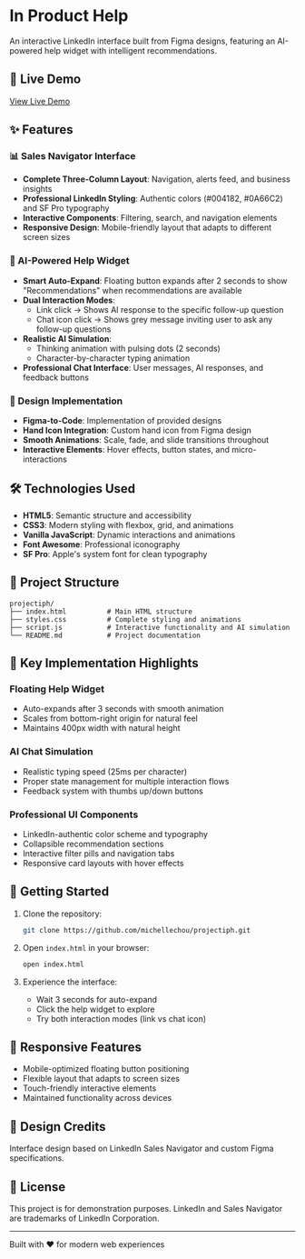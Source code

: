 # In Product Help

An interactive LinkedIn interface built from Figma designs, featuring an AI-powered help widget with intelligent recommendations.

## 🚀 Live Demo

[View Live Demo](https://michellechou.github.io/projectiph)

## ✨ Features

### 📊 Sales Navigator Interface
- **Complete Three-Column Layout**: Navigation, alerts feed, and business insights
- **Professional LinkedIn Styling**: Authentic colors (#004182, #0A66C2) and SF Pro typography
- **Interactive Components**: Filtering, search, and navigation elements
- **Responsive Design**: Mobile-friendly layout that adapts to different screen sizes

### 🤖 AI-Powered Help Widget
- **Smart Auto-Expand**: Floating button expands after 2 seconds to show "Recommendations" when recommendations are available
- **Dual Interaction Modes**: 
  - Link click → Shows AI response to the specific follow-up question
  - Chat icon click → Shows grey message inviting user to ask any follow-up questions
- **Realistic AI Simulation**: 
  - Thinking animation with pulsing dots (2 seconds)
  - Character-by-character typing animation
- **Professional Chat Interface**: User messages, AI responses, and feedback buttons

### 🎨 Design Implementation
- **Figma-to-Code**: Implementation of provided designs
- **Hand Icon Integration**: Custom hand icon from Figma design
- **Smooth Animations**: Scale, fade, and slide transitions throughout
- **Interactive Elements**: Hover effects, button states, and micro-interactions

## 🛠 Technologies Used

- **HTML5**: Semantic structure and accessibility
- **CSS3**: Modern styling with flexbox, grid, and animations
- **Vanilla JavaScript**: Dynamic interactions and animations
- **Font Awesome**: Professional iconography
- **SF Pro**: Apple's system font for clean typography

## 📁 Project Structure

```
projectiph/
├── index.html          # Main HTML structure
├── styles.css          # Complete styling and animations
├── script.js           # Interactive functionality and AI simulation
└── README.md           # Project documentation
```

## 🎯 Key Implementation Highlights

### Floating Help Widget
- Auto-expands after 3 seconds with smooth animation
- Scales from bottom-right origin for natural feel
- Maintains 400px width with natural height

### AI Chat Simulation
- Realistic typing speed (25ms per character)
- Proper state management for multiple interaction flows
- Feedback system with thumbs up/down buttons

### Professional UI Components
- LinkedIn-authentic color scheme and typography
- Collapsible recommendation sections
- Interactive filter pills and navigation tabs
- Responsive card layouts with hover effects

## 🚀 Getting Started

1. Clone the repository:
   ```bash
   git clone https://github.com/michellechou/projectiph.git
   ```

2. Open `index.html` in your browser:
   ```bash
   open index.html
   ```

3. Experience the interface:
   - Wait 3 seconds for auto-expand
   - Click the help widget to explore
   - Try both interaction modes (link vs chat icon)

## 📱 Responsive Features

- Mobile-optimized floating button positioning
- Flexible layout that adapts to screen sizes
- Touch-friendly interactive elements
- Maintained functionality across devices

## 🎨 Design Credits

Interface design based on LinkedIn Sales Navigator and custom Figma specifications.

## 📄 License

This project is for demonstration purposes. LinkedIn and Sales Navigator are trademarks of LinkedIn Corporation.

---

Built with ❤️ for modern web experiences 
